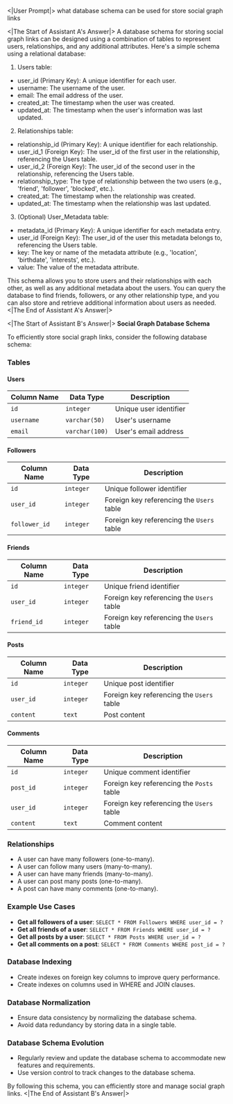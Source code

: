 <|User Prompt|>
what database schema can be used for store social graph links

<|The Start of Assistant A's Answer|>
A database schema for storing social graph links can be designed using a combination of tables to represent users, relationships, and any additional attributes. Here's a simple schema using a relational database:

1. Users table:
- user_id (Primary Key): A unique identifier for each user.
- username: The username of the user.
- email: The email address of the user.
- created_at: The timestamp when the user was created.
- updated_at: The timestamp when the user's information was last updated.

2. Relationships table:
- relationship_id (Primary Key): A unique identifier for each relationship.
- user_id_1 (Foreign Key): The user_id of the first user in the relationship, referencing the Users table.
- user_id_2 (Foreign Key): The user_id of the second user in the relationship, referencing the Users table.
- relationship_type: The type of relationship between the two users (e.g., 'friend', 'follower', 'blocked', etc.).
- created_at: The timestamp when the relationship was created.
- updated_at: The timestamp when the relationship was last updated.

3. (Optional) User_Metadata table:
- metadata_id (Primary Key): A unique identifier for each metadata entry.
- user_id (Foreign Key): The user_id of the user this metadata belongs to, referencing the Users table.
- key: The key or name of the metadata attribute (e.g., 'location', 'birthdate', 'interests', etc.).
- value: The value of the metadata attribute.

This schema allows you to store users and their relationships with each other, as well as any additional metadata about the users. You can query the database to find friends, followers, or any other relationship type, and you can also store and retrieve additional information about users as needed.
<|The End of Assistant A's Answer|>

<|The Start of Assistant B's Answer|>
**Social Graph Database Schema**

To efficiently store social graph links, consider the following database schema:

### **Tables**

#### **Users**

| Column Name | Data Type | Description |
| --- | --- | --- |
| `id` | `integer` | Unique user identifier |
| `username` | `varchar(50)` | User's username |
| `email` | `varchar(100)` | User's email address |

#### **Followers**

| Column Name | Data Type | Description |
| --- | --- | --- |
| `id` | `integer` | Unique follower identifier |
| `user_id` | `integer` | Foreign key referencing the `Users` table |
| `follower_id` | `integer` | Foreign key referencing the `Users` table |

#### **Friends**

| Column Name | Data Type | Description |
| --- | --- | --- |
| `id` | `integer` | Unique friend identifier |
| `user_id` | `integer` | Foreign key referencing the `Users` table |
| `friend_id` | `integer` | Foreign key referencing the `Users` table |

#### **Posts**

| Column Name | Data Type | Description |
| --- | --- | --- |
| `id` | `integer` | Unique post identifier |
| `user_id` | `integer` | Foreign key referencing the `Users` table |
| `content` | `text` | Post content |

#### **Comments**

| Column Name | Data Type | Description |
| --- | --- | --- |
| `id` | `integer` | Unique comment identifier |
| `post_id` | `integer` | Foreign key referencing the `Posts` table |
| `user_id` | `integer` | Foreign key referencing the `Users` table |
| `content` | `text` | Comment content |

### **Relationships**

- A user can have many followers (one-to-many).
- A user can follow many users (many-to-many).
- A user can have many friends (many-to-many).
- A user can post many posts (one-to-many).
- A post can have many comments (one-to-many).

### **Example Use Cases**

- **Get all followers of a user**: `SELECT * FROM Followers WHERE user_id = ?`
- **Get all friends of a user**: `SELECT * FROM Friends WHERE user_id = ?`
- **Get all posts by a user**: `SELECT * FROM Posts WHERE user_id = ?`
- **Get all comments on a post**: `SELECT * FROM Comments WHERE post_id = ?`

### **Database Indexing**

- Create indexes on foreign key columns to improve query performance.
- Create indexes on columns used in WHERE and JOIN clauses.

### **Database Normalization**

- Ensure data consistency by normalizing the database schema.
- Avoid data redundancy by storing data in a single table.

### **Database Schema Evolution**

- Regularly review and update the database schema to accommodate new features and requirements.
- Use version control to track changes to the database schema.

By following this schema, you can efficiently store and manage social graph links.
<|The End of Assistant B's Answer|>